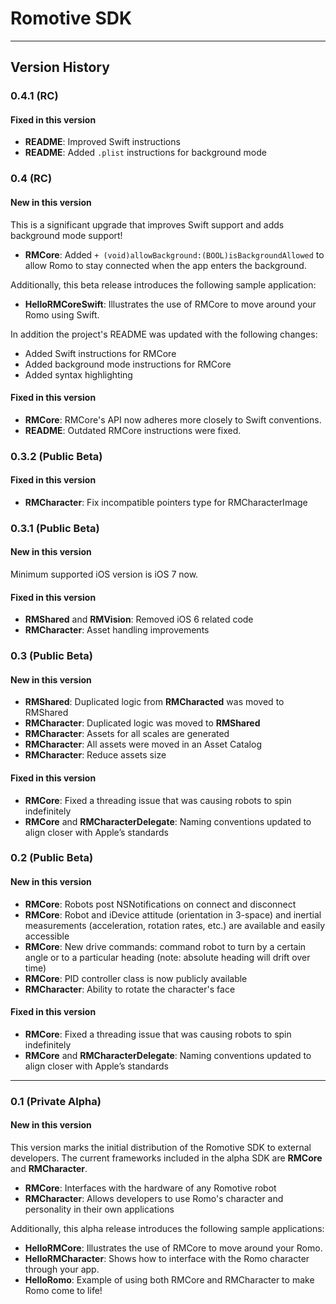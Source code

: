 # Romotive SDK
---
## Version History

### 0.4.1 (RC)
#### Fixed in this version
- **README**: Improved Swift instructions
- **README**: Added `.plist` instructions for background mode

### 0.4 (RC)
#### New in this version
This is a significant upgrade that improves Swift support and adds background mode support! 

- **RMCore**: Added `+ (void)allowBackground:(BOOL)isBackgroundAllowed` to allow Romo to stay connected when the app enters the background.

Additionally, this beta release introduces the following sample application:

- **HelloRMCoreSwift**: Illustrates the use of RMCore to move around your Romo using Swift.

In addition the project's README was updated with the following changes:
- Added Swift instructions for RMCore
- Added background mode instructions for RMCore
- Added syntax highlighting

#### Fixed in this version
- **RMCore**: RMCore's API now adheres more closely to Swift conventions. 
- **README**: Outdated RMCore instructions were fixed.

### 0.3.2 (Public Beta)
#### Fixed in this version
- **RMCharacter**: Fix incompatible pointers type for RMCharacterImage

### 0.3.1 (Public Beta)
#### New in this version
Minimum supported iOS version is iOS 7 now.

#### Fixed in this version
- **RMShared** and **RMVision**: Removed iOS 6 related code
- **RMCharacter**: Asset handling improvements

### 0.3 (Public Beta)
#### New in this version
- **RMShared**: Duplicated logic from **RMCharacted** was moved to RMShared
- **RMCharacter**: Duplicated logic was moved to **RMShared**
- **RMCharacter**: Assets for all scales are generated
- **RMCharacter**: All assets were moved in an Asset Catalog
- **RMCharacter**: Reduce assets size

#### Fixed in this version
- **RMCore**: Fixed a threading issue that was causing robots to spin indefinitely
- **RMCore** and **RMCharacterDelegate**: Naming conventions updated to align closer with Apple’s standards

### 0.2 (Public Beta)
#### New in this version
- **RMCore**: Robots post NSNotifications on connect and disconnect
- **RMCore**: Robot and iDevice attitude (orientation in 3-space) and inertial measurements (acceleration, rotation rates, etc.) are available and easily accessible 
- **RMCore**: New drive commands: command robot to turn by a certain angle or to a particular heading (note: absolute heading will drift over time)
- **RMCore**: PID controller class is now publicly available
- **RMCharacter**: Ability to rotate the character's face

#### Fixed in this version
- **RMCore**: Fixed a threading issue that was causing robots to spin indefinitely
- **RMCore** and **RMCharacterDelegate**: Naming conventions updated to align closer with Apple’s standards

---
### 0.1 (Private Alpha)
#### New in this version
This version marks the initial distribution of the Romotive SDK to external developers. The current frameworks included in the alpha SDK are **RMCore** and **RMCharacter**.

- **RMCore**: Interfaces with the hardware of any Romotive robot
- **RMCharacter**: Allows developers to use Romo's character and personality in their own applications

Additionally, this alpha release introduces the following sample applications:

- **HelloRMCore**: Illustrates the use of RMCore to move around your Romo.
- **HelloRMCharacter**: Shows how to interface with the Romo character through your app.
- **HelloRomo**: Example of using both RMCore and RMCharacter to make Romo come to life!
